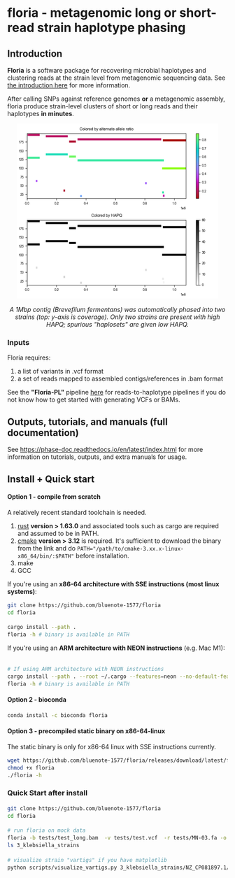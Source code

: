 # floria - metagenomic long or short-read strain haplotype phasing

## Introduction

**Floria** is a software package for recovering microbial haplotypes and clustering reads at the strain level from metagenomic sequencing data. See [the introduction here](https://phase-doc.readthedocs.io/en/latest/introduction.html) for more information. 

After calling SNPs against reference genomes __or__ a metagenomic assembly, floria produce strain-level clusters of short or long reads and their haplotypes **in minutes**. 

<p align="center">
  <img width="460" height="400" src="https://github.com/bluenote-1577/vartig-utils/blob/main/visualize-vartig-example.png", caption="asdf">
</p>
<p align="center">
  <i>
    A 1Mbp contig (Brevefilum fermentans) was automatically phased into two strains (top: y-axis is coverage). Only two strains are present with high HAPQ; spurious "haplosets" are given low HAPQ.
  </i>
</p>

### Inputs

Floria requires: 

1. a list of variants in .vcf format
2. a set of reads mapped to assembled contigs/references in .bam format

See the **"Floria-PL"** pipeline [here](https://github.com/jsgounot/Floria_analysis_workflow) for reads-to-haplotype pipelines if you do not know how to get started with generating VCFs or BAMs. 

## Outputs, tutorials, and manuals (full documentation)

See https://phase-doc.readthedocs.io/en/latest/index.html for more information on tutorials, outputs, and extra manuals for usage. 

## Install + Quick start 

#### Option 1 - compile from scratch

A relatively recent standard toolchain is needed.

1. [rust](https://www.rust-lang.org/tools/install) **version > 1.63.0** and associated tools such as cargo are required and assumed to be in PATH.
2. [cmake](https://cmake.org/download/) **version > 3.12** is required. It's sufficient to download the binary from the link and do `PATH="/path/to/cmake-3.xx.x-linux-x86_64/bin/:$PATH"` before installation. 
3. make 
4. GCC 

If you're using an **x86-64 architecture with SSE instructions (most linux systems)**: 

```sh
git clone https://github.com/bluenote-1577/floria
cd floria

cargo install --path . 
floria -h # binary is available in PATH
```

If you're using an **ARM architecture with NEON instructions** (e.g. Mac M1): 

```sh

# If using ARM architecture with NEON instructions
cargo install --path . --root ~/.cargo --features=neon --no-default-features
floria -h # binary is available in PATH

```

#### Option 2 - bioconda

```sh
conda install -c bioconda floria
```

#### Option 3 - precompiled static binary on **x86-64-linux**

The static binary is only for x86-64 linux with SSE instructions currently. 

```sh
wget https://github.com/bluenote-1577/floria/releases/download/latest/floria
chmod +x floria
./floria -h
```

### Quick Start after install 

```sh
git clone https://github.com/bluenote-1577/floria
cd floria

# run floria on mock data
floria -b tests/test_long.bam  -v tests/test.vcf  -r tests/MN-03.fa -o 3_klebsiella_strains
ls 3_klebsiella_strains

# visualize strain "vartigs" if you have matplotlib
python scripts/visualize_vartigs.py 3_klebsiella_strains/NZ_CP081897.1/NZ_CP081897.1.vartigs
```
